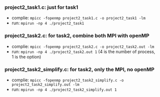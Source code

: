 ### project2_task1.c: just for task1
- complie: `mpicc -fopenmp project2_task1.c -o project2_task1 -lm`
- run: `mpirun -np 4 ./project2_task1`

### project2_task2.c: for task2, combine both MPI with openMP
- complie: `mpicc -fopenmp project2_task2.c -o project2_task2.out -lm`
- run: `mpirun -np 4 ./project2_task2.out 1`
(4 is the number of process, 1 is the option)

### project2_task2_simplify.c: for task2, only the MPI, no openMP
- complie: `mpicc -fopenmp project2_task2_simplify.c -o project2_task2_simplify.out -lm`
- run: `mpirun -np 4 ./project2_task2_simplify.out 1`
